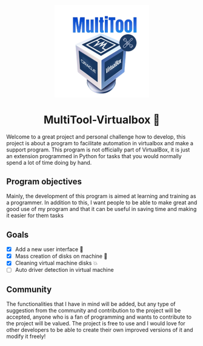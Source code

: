 <div align="center">
  <img width="250" src="https://github.com/ikkxeer/MultiTool-Virtualbox/blob/main/img/logo.png?raw=true" alt="RMP Logo">
</div>
<h1 align="center">MultiTool-Virtualbox 📘 </h1>
Welcome to a great project and personal challenge how to develop, this project is about a program to facilitate automation in virtualbox and make a support program.
This program is not officially part of VirtualBox, it is just an extension programmed in Python for tasks that you would normally spend a lot of time doing by hand.

## Program objectives
Mainly, the development of this program is aimed at learning and training as a programmer. In addition to this, I want people to be able to make great and good use of my program and that it can be useful in saving time and making it easier for them tasks

## Goals
- [x] Add a new user interface :tada:
- [x] Mass creation of disks on machine :wrench:
- [X] Cleaning virtual machine disks :boom:
- [ ] Auto driver detection in virtual machine

## Community
The functionalities that I have in mind will be added, but any type of suggestion from the community and contribution to the project will be accepted, anyone who is a fan of programming and wants to contribute to the project will be valued.
The project is free to use and I would love for other developers to be able to create their own improved versions of it and modify it freely!
